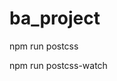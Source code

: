 # ba_project

<!-- For running the postCss  -->
npm run postcss

<!-- For watching the postCss  -->
npm run postcss-watch
